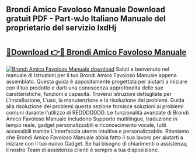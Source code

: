 ## Brondi Amico Favoloso Manuale Download gratuit PDF - Part-wJo Italiano Manuale del proprietario del servizio lxdHj

# <h2><a href="http://dfgqae.blite.top/?on=Brondi+Amico+Favoloso+Manuale">🔗Download 👉🔴 Brondi Amico Favoloso Manuale</a></h2>

[![Brondi Amico Favoloso Manuale download](https://i.imgur.com/lujVjoI.png)](http://dfgqae.blite.top/?on=Brondi+Amico+Favoloso+Manuale)
Saluti e benvenuto nel manuale di Istruzioni per il tuo Brondi Amico Favoloso Manuale appena assemblato. Questa guida è appositamente progettata per aiutarti a iniziare con il tuo prodotto e darti una conoscenza approfondita delle sue caratteristiche, funzioni e capacità. Troverai istruzioni dettagliate per L'installazione, L'uso, la manutenzione e la risoluzione dei problemi. Guida alla risoluzione dei problemi questa sezione fornisce soluzioni ai problemi comuni durante l'utilizzo di REDDDDDDD. Le funzionalità avanzate di Brondi Amico Favoloso Manuale includono Supporto multilingue, traduzione in tempo reale, gadget personalizzabili e riconoscimento vocale, tutti accessibili tramite L'interfaccia utente intuitiva e personalizzabile. Riteniamo che Brondi Amico Favoloso Manuale abbia fatto il suo lavoro per aiutarti a iniziare con il tuo nuovo Gadget. Se hai bisogno di chiarimenti o assistenza, il nostro Team di assistenza clienti è sempre a tua disposizione.
